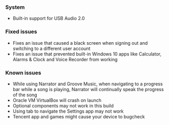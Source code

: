 ### System
- Built-in support for USB Audio 2.0

### Fixed issues
- Fixes an issue that caused a black screen when signing out and switching to a different user account
- Fixes an issue that prevented built-in Windows 10 apps like Calculator, Alarms & Clock and Voice Recorder from working

### Known issues
- While using Narrator and Groove Music, when navigating to a progress bar while a song is playing, Narrator will continually speak the progress of the song
- Oracle VM VirtualBox will crash on launch
- Optional components may not work in this build
- Using tab to navigate the Settings app may not work
- Tencent app and games might cause your device to bugcheck